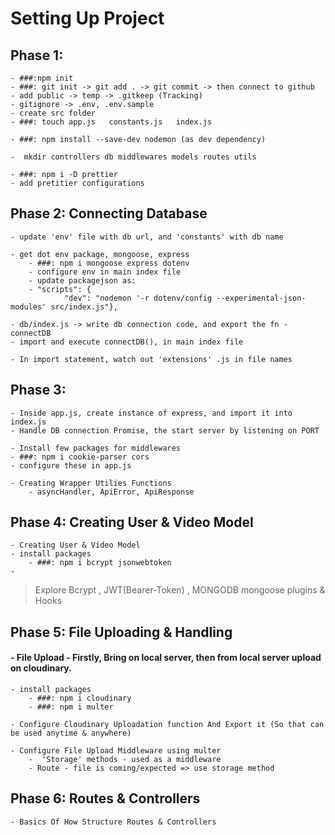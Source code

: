 # Setting Up Project

## Phase 1:
    - ###:npm init
    - ###: git init -> git add . -> git commit -> then connect to github
    - add public -> temp -> .gitkeep (Tracking)
    - gitignore -> .env, .env.sample
    - create src folder
    - ###: touch app.js   constants.js   index.js
    
    - ###: npm install --save-dev nodemon (as dev dependency)

    -  mkdir controllers db middlewares models routes utils

    - ###: npm i -D prettier
    - add pretitier configurations

## Phase 2: Connecting Database
    - update 'env' file with db url, and 'constants' with db name

    - get dot env package, mongoose, express
        - ###: npm i mongoose express dotenv
        - configure env in main index file
        - update packagejson as:
        - "scripts": {
                "dev": "nodemon '-r dotenv/config --experimental-json-modules' src/index.js"},
    
    - db/index.js -> write db connection code, and export the fn - connectDB
    - import and execute connectDB(), in main index file

    - In import statement, watch out 'extensions' .js in file names

## Phase 3: 
    - Inside app.js, create instance of express, and import it into index.js
    - Handle DB connection Promise, the start server by listening on PORT

    - Install few packages for middlewares
    - ###: npm i cookie-parser cors
    - configure these in app.js

    - Creating Wrapper Utilies Functions
        - asyncHandler, ApiError, ApiResponse


## Phase 4: Creating User & Video Model
    - Creating User & Video Model
    - install packages
        - ###: npm i bcrypt jsonwebtoken
    - 
> Explore Bcrypt , JWT(Bearer-Token) , MONGODB mongoose plugins & Hooks

## Phase 5: File Uploading & Handling
#### - File Upload - Firstly, Bring on local server, then from local server upload on cloudinary.
    - install packages
        - ###: npm i cloudinary
        - ###: npm i multer

    - Configure Cloudinary Uploadation function And Export it (So that can be used anytime & anywhere)

    - Configure File Upload Middleware using multer
        -  'Storage' methods - used as a middleware
        - Route - file is coming/expected => use storage method

## Phase 6: Routes & Controllers
    - Basics Of How Structure Routes & Controllers

    